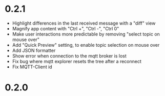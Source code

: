 # 0.2.1

- Highlight differences in the last received message with a "diff" view
- Magnify app content with "Ctrl +", "Ctrl -", "Ctrl 0"
- Make user interactions more predictable by removing "select topic on mouse over"
- Add "Quick Preview" setting, to enable topic selection on mouse over
- Add JSON formatter
- Show error when connection to the mqtt broker is lost
- Fix bug where mqtt explorer resets the tree after a reconnect
- Fix MQTT-Client id

# 0.2.0